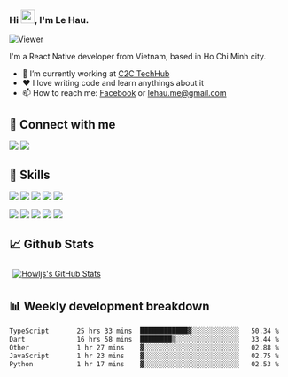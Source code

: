 ### Hi <img src="https://media.giphy.com/media/hvRJCLFzcasrR4ia7z/giphy.gif" width="25px">, I'm Le Hau.

[![Viewer](https://komarev.com/ghpvc/?username=howljs&color=blueviolet)](https://github.com/howljs)

I'm a React Native developer from Vietnam, based in Ho Chi Minh city.

- 🔭 I’m currently working at <a href="https://c2c-techhub.io/">C2C TechHub</a>
- ❤️ I love writing code and learn anythings about it
- 📫 How to reach me: [Facebook](https://www.facebook.com/5515886) or [lehau.me@gmail.com](mailto:lehau.me@gmail.com)

## 🔗 Connect with me
[![](https://img.shields.io/badge/-Facebook-informational?style=flat&logo=facebook&logoColor=white&color=3178c6)](https://www.facebook.com/5515886)
[![](https://img.shields.io/badge/-LinkedIn-informational?style=flat&logo=linkedin&logoColor=white&color=3178c6)](https://www.linkedin.com/in/howljs)


## 💼 Skills
![](https://img.shields.io/badge/Code-Javascript-informational?style=flat&logo=javascript&logoColor=white&color=3178c6)
![](https://img.shields.io/badge/Code-React-informational?style=flat&logo=react&logoColor=white&color=3178c6)
![](https://img.shields.io/badge/Code-React_Native-informational?style=flat&logo=react&logoColor=white&color=3178c6)
![](https://img.shields.io/badge/Code-Redux-informational?style=flat&logo=redux&logoColor=white&color=3178c6)
![](https://img.shields.io/badge/Code-Typescript-informational?style=flat&logo=typescript&logoColor=white&color=3178c6)

![](https://img.shields.io/badge/Tool-VSCode-informational?style=flat&logo=visualstudiocode&logoColor=white&color=645CAA)
![](https://img.shields.io/badge/Tool-Bitbucket-informational?style=flat&logo=bitbucket&logoColor=white&color=645CAA)
![](https://img.shields.io/badge/Tool-Jira-informational?style=flat&logo=jira&logoColor=white&color=645CAA)
![](https://img.shields.io/badge/Tool-Github-informational?style=flat&logo=github&logoColor=white&color=645CAA)
![](https://img.shields.io/badge/Tool-Git-informational?style=flat&logo=git&logoColor=white&color=645CAA)

## 📈 Github Stats
<a href="https://github.com/howljs">
  <img align="center" style="margin:0.4rem" src="https://github-readme-stats.vercel.app/api?username=howljs&show_icons=true&theme=dracula" alt="Howljs's GitHub Stats" />
</a>

## 📊 Weekly development breakdown
<!--START_SECTION:waka-->

```txt
TypeScript       25 hrs 33 mins  ████████████▓░░░░░░░░░░░░   50.34 %
Dart             16 hrs 58 mins  ████████▒░░░░░░░░░░░░░░░░   33.44 %
Other            1 hr 27 mins    ▓░░░░░░░░░░░░░░░░░░░░░░░░   02.88 %
JavaScript       1 hr 23 mins    ▓░░░░░░░░░░░░░░░░░░░░░░░░   02.75 %
Python           1 hr 17 mins    ▓░░░░░░░░░░░░░░░░░░░░░░░░   02.53 %
```

<!--END_SECTION:waka-->
